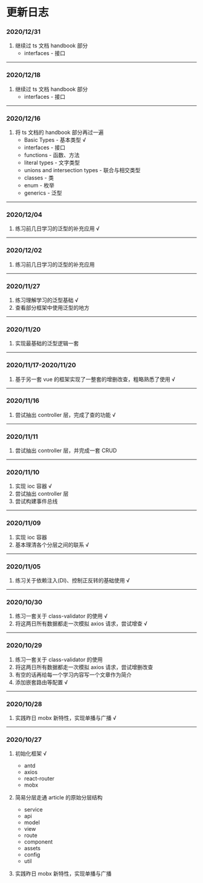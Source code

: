 # 更新日志

### 2020/12/31

1. 继续过 ts 文档 handbook 部分
    - interfaces - 接口

---
### 2020/12/18

1. 继续过 ts 文档 handbook 部分
    - interfaces - 接口

---

### 2020/12/16

1. 将 ts 文档的 handbook 部分再过一遍
    - Basic Types - 基本类型 √
    - interfaces - 接口
    - functions - 函数、方法
    - literal types - 文字类型
    - unions and intersection types - 联合与相交类型
    - classes - 类
    - enum - 枚举
    - generics - 泛型

---

### 2020/12/04

1. 练习前几日学习的泛型的补充应用 √

---

### 2020/12/02

1. 练习前几日学习的泛型的补充应用

---

### 2020/11/27

1. 练习理解学习的泛型基础 √
2. 查看部分框架中使用泛型的地方

---

### 2020/11/20

1. 实现最基础的泛型逻辑一套

---

### 2020/11/17-2020/11/20

1. 基于另一套 vue 的框架实现了一整套的增删改查，粗略熟悉了使用 √

---

### 2020/11/16

1. 尝试抽出 controller 层，完成了查的功能 √

---

### 2020/11/11

1. 尝试抽出 controller 层，并完成一套 CRUD

---

### 2020/11/10

1. 实现 ioc 容器 √
2. 尝试抽出 controller 层
3. 尝试构建事件总线

---

### 2020/11/09

1. 实现 ioc 容器
2. 基本理清各个分层之间的联系 √

---

### 2020/11/05

1. 练习关于依赖注入(DI)、控制正反转的基础使用 √

---

### 2020/10/30

1. 练习一套关于 class-validator 的使用 √
2. 将这两日所有数据都走一次模拟 axios 请求，尝试增查 √

---

### 2020/10/29

1. 练习一套关于 class-validator 的使用
2. 将这两日所有数据都走一次模拟 axios 请求，尝试增删改查
3. 有空的话再给每一个学习内容写一个文章作为简介
4. 添加嵌套路由等配置 √

---

### 2020/10/28

1. 实践昨日 mobx 新特性，实现单播与广播 √

---

### 2020/10/27

1. 初始化框架 √

    -  antd
    -  axios
    -  react-router
    -  mobx

1. 简易分层走通 article 的原始分层结构

    -  service
    -  api
    -  model
    -  view
    -  route
    -  component
    -  assets
    -  config
    -  util

1. 实践昨日 mobx 新特性，实现单播与广播
